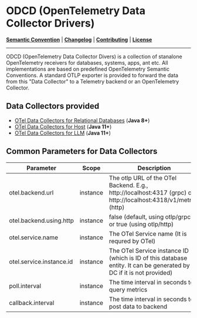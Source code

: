 # ODCD (OpenTelemetry Data Collector Drivers)

**[Semantic Convention](docs/semconv)** |
**[Changelog](CHANGELOG.md)** |
**[Contributing](CONTRIBUTING.md)** |
**[License](LICENSE)**

---
ODCD (OpenTelemetry Data Collector Divers) is a collection of stanalone OpenTelemetry receivers for databases, systems, apps, ant etc. All implementations are based on predefined OpenTelemetry Semantic Conventions. A standard OTLP exporter is provided to forward the data from this "Data Collector" to a Telemetry backend or an OpenTelemetry Collector.
<br>


## Data Collectors provided

- [OTel Data Collectors for Relational Databases](rdb/README.md) (**Java 8+**)
- [OTel Data Collectors for Host](host/README.md) (**Java 11+**)
- [OTel Data Collectors for LLM](llm/README.md) (**Java 11+**)


## Common Parameters for Data Collectors

| Parameter                 | Scope     | Description                                                                                                           | Example                |
|---------------------------|-----------|-----------------------------------------------------------------------------------------------------------------------|------------------------|
| otel.backend.url          | instance  | The otlp URL of the OTel Backend. E.g., http://localhost:4317 (grpc) or http://localhost:4318/v1/metrics (http)       | http://127.0.0.1:4317  |  
| otel.backend.using.http   | instance  | false (default, using otlp/grpc) or true (using otlp/http)                                                            | false                  |  
| otel.service.name         | instance  | The OTel Service name (It is requred by OTel)                                                                         | DamengDC               |  
| otel.service.instance.id  | instance  | The OTel Service instance ID (which is ID of this database entity. It can be generated by DC if it is not provided)   | 1.2.3.4:5236@MYDB      |  
| poll.interval             | instance  | The time interval in seconds to query metrics                                                                         | 25                     |  
| callback.interval         | instance  | The time interval in seconds to post data to backend                                                                  | 30                     |  
